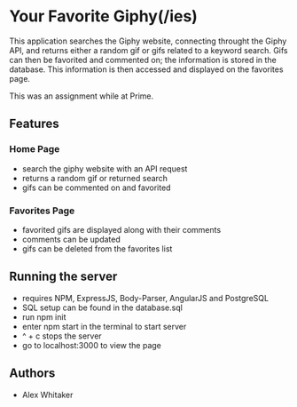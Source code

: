 # Your Favorite Giphy(/ies)


This application searches the Giphy website, connecting throught the Giphy API, and returns either a random gif or gifs related to a keyword search. Gifs can then be favorited and commented on; the information is stored in the database. This information is then accessed and displayed on the favorites page.

This was an assignment while at Prime.

## Features
### Home Page
- search the giphy website with an API request
- returns a random gif or returned search
- gifs can be commented on and favorited

### Favorites Page
- favorited gifs are displayed along with their comments
- comments can be updated
- gifs can be deleted from the favorites list

## Running the server
- requires NPM, ExpressJS, Body-Parser, AngularJS and PostgreSQL
- SQL setup can be found in the database.sql
- run npm init
- enter npm start in the terminal to start server
- ^ + c stops the server
- go to localhost:3000 to view the page

## Authors
- Alex Whitaker
